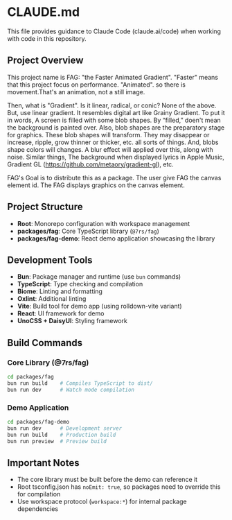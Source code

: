 # CLAUDE.md

This file provides guidance to Claude Code (claude.ai/code) when working with code in this repository.

## Project Overview

This project name is FAG: "the Faster Animated Gradient". 
"Faster" means that this project focus on performance. "Animated". so there is movement.That's an animation, not a still image.

Then, what is "Gradient". Is it linear, radical, or conic? None of the above.
But, use linear gradient. It resembles digital art like Grainy Gradient. To put it in words, A screen is filled with some blob shapes. By “filled,” doen't mean the background is painted over. Also, blob shapes are the preparatory stage for graphics. These blob shapes will transform. They may disappear or increase,  ripple, grow thinner or thicker, etc. all sorts of things. And, blobs shape colors will changes. A blur effect will applied over this, along with noise. Similar things,  The background when displayed lyrics in Apple Music, Gradient GL (https://github.com/metaory/gradient-gl), etc.

FAG's Goal is to distribute this as a package. The user give FAG the canvas element id. The FAG displays graphics on the canvas element.

## Project Structure

- **Root**: Monorepo configuration with workspace management
- **packages/fag**: Core TypeScript library (`@7rs/fag`)
- **packages/fag-demo**: React demo application showcasing the library

## Development Tools

- **Bun**: Package manager and runtime (use `bun` commands)
- **TypeScript**: Type checking and compilation
- **Biome**: Linting and formatting
- **Oxlint**: Additional linting
- **Vite**: Build tool for demo app (using rolldown-vite variant)
- **React**: UI framework for demo
- **UnoCSS + DaisyUI**: Styling framework

## Build Commands

### Core Library (@7rs/fag)
```bash
cd packages/fag
bun run build    # Compiles TypeScript to dist/
bun run dev      # Watch mode compilation
```

### Demo Application
```bash
cd packages/fag-demo
bun run dev      # Development server
bun run build    # Production build
bun run preview  # Preview build
```

## Important Notes

- The core library must be built before the demo can reference it
- Root tsconfig.json has `noEmit: true`, so packages need to override this for compilation
- Use workspace protocol (`workspace:*`) for internal package dependencies
